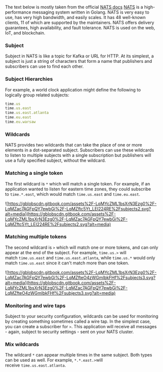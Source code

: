 The text below is mostly taken from the official [NATS docs](https://docs.nats.io/) 
[NATS](http://nats.io) is a high-performance messaging system written in Golang. NATS is very easy to use, has very high bandwidth, and easily scales. It has 48 well-known clients, 11 of which are supported by the maintainers. NATS offers delivery guarantees, high availability, and fault tolerance. NATS is used on the web, IoT, and blockchain.
### **Subject**

Subject in NATS is like a topic for Kafka or URL for HTTP. At its simplest, a subject is just a string of characters that form a name that publishers and subscribers can use to find each other.

### Subject Hierarchies

For example, a world clock application might define the following to logically group related subjects:

```jsx
time.us
time.us.east
time.us.east.atlanta
time.eu.east
time.eu.warsaw
```

### Wildcards

NATS provides two wildcards that can take the place of one or more elements in a dot-separated subject. Subscribers can use these wildcards to listen to multiple subjects with a single subscription but publishers will use a fully specified subject, without the wildcard.

### Matching a single token

The first wildcard is <span class="red">`*`</span> which will match a single token. For example, if an application wanted to listen for eastern time zones, they could subscribe to <span class="red">`time.*.east`</span>, which would match <span class="red">`time.us.east`</span> and <span class="red">`time.eu.east`</span>.

![https://gblobscdn.gitbook.com/assets%2F-LqMYcZML1bsXrN3Ezg0%2F-LqMZac7AGFpQY7ewbGi%2F-LqMZftc5Yt_LEI224RE%2Fsubjects2.svg?alt=media](https://gblobscdn.gitbook.com/assets%2F-LqMYcZML1bsXrN3Ezg0%2F-LqMZac7AGFpQY7ewbGi%2F-LqMZftc5Yt_LEI224RE%2Fsubjects2.svg?alt=media)

### Matching multiple tokens

The second wildcard is <span class="red">`>`</span> which will match one or more tokens, and can only appear at the end of the subject. For example, <span class="red">`time.us.>`</span> will match <span class="red">`time.us.east`</span> and <span class="red">`time.us.east.atlanta`</span>, while <span class="red">`time.us.*`</span> would only match <span class="red">`time.us.east`</span> since it can't match more than one token.

![https://gblobscdn.gitbook.com/assets%2F-LqMYcZML1bsXrN3Ezg0%2F-LqMZac7AGFpQY7ewbGi%2F-LqMZfteO4zWGmIbkFHf%2Fsubjects3.svg?alt=media](https://gblobscdn.gitbook.com/assets%2F-LqMYcZML1bsXrN3Ezg0%2F-LqMZac7AGFpQY7ewbGi%2F-LqMZfteO4zWGmIbkFHf%2Fsubjects3.svg?alt=media)

### Monitoring and wire taps

Subject to your security configuration, wildcards can be used for monitoring by creating something sometimes called a wire tap. In the simplest case, you can create a subscriber for <span class="red">`>`</span>. This application will receive all messages - again, subject to security settings - sent on your NATS cluster.

### Mix wildcards

The wildcard <span class="red">`*`</span> can appear multiple times in the same subject. Both types can be used as well. For example, <span class="red">`*.*.east.>`</span>will receive <span class="red">`time.us.east.atlanta`<span class="red"></span>.
